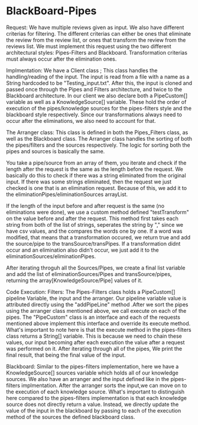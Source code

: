 # BlackBoard-Pipes

Request:
  We have multiple reviews given as input. We also have different criterias for filtering. The different criterias can either be ones that eliminate the review from the review list, or ones that transform the review from the reviews list. We must implement this
  request using the two different architectural styles: Pipes-Filters and Blackboard. Transformation criterias must always occur after the elimination ones. 

Implmentation:
  We have a Client class ; This class handles the handling/reading of the input. The input is read from a file with a name as a String hardcoded to be "Testing_input.txt". After this, the input is cloned and passed once through the Pipes and Filters architecture, and twice to the Blackboard architecture. In our client we also declare both a PipeCustom[] variable as well as a KnowledgeSource[] variable. These hold the order of execution of the pipes/knowledge sources for the pipes-filters style and the blackboard style respectively. Since our transformations always need to occur after the eliminations, we also need to account for that.

The Arranger class:
  This class is defined in both the Pipes_Filters class, as well as the Blackboard class. The Arranger class handles the sorting of both the pipes/filters and the sources respectively. The logic for sorting both the pipes and sources is basically the same. 
  
  You take a pipe/source from an array of them, you iterate and check if the length after the request is the same as the length before the request. We basically do this to check if there was a string eliminated from the original input. If there was some strings eliminated, then the request we just checked is one that is an elimination request. Because of this, we add it to the eliminationPipes/eliminationSources arrayList. 
  
  If the length of the input before and after request is the same (no eliminations were done), we use a custom method defined "testTransform" on the value before and after the request. This method first takes each string from both of the list of strings, seperates the string by "," since we have csv values, and the compares the words one by one. If a word was modified, that means that a transformation occured, we return true and add the source/pipe to the transSource/transPipes. If a transformation didnt occur and an elimination also didn't occur, we just add it to the eliminationSources/eliminationPipes.
  
  After iterating throguh all the Sources/Pipes, we create a final list variable and add the list of eliminationSources/Pipes and transSource/pipes, returning the array[KnowledgeSource/Pipe] values of it.

Code Execution:
  Filters:
    The Pipes-Filters class holds a PipeCustom[] pipeline Variable, the input and the arranger. Our pipeline variable value is attributed directly using the "addPipeLine" method .After we sort the pipes using the arranger class mentioned above, we call execute on each of the pipes. The "PipeCustom" class is an interface and each of the requests mentioned above implement this interface and override its execute method. What's important to note here is that the execute method in the pipes-filters class returns a String[] variable. This is because we need to chain these values, our input becoming after each execution the value after a request was performed on it. After iterating through all of the pipes, We print the final result, that being the final value of the input.
  

  Blackboard:
    Similar to the pipes-filters implementation, here we have a KnowledgeSource[] sources variable which holds all of our knowledge sources. We also have an arranger and the input defined like in the pipes-filters implmentation. After the arranger sorts the input,we can move on to the execution of each knowledge source. What's important to distinguish here compared to the pipes-filters implementation is that each knowledge source does not directly return a value. Instead, we directly update the value of the input in the blackboard by passing to each of the execution method of the sources the defined blackboard class. 
